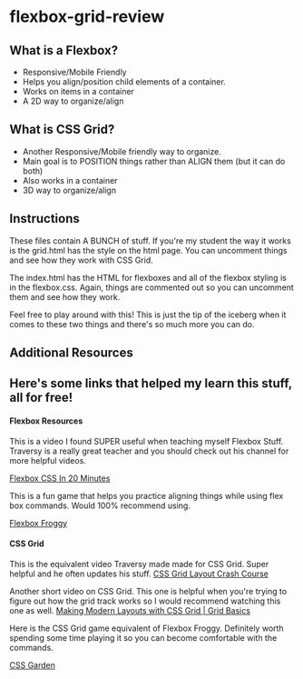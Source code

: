 # flexbox-grid-review

## What is a Flexbox?

- Responsive/Mobile Friendly
- Helps you align/position child elements of a container.
- Works on items in a container
- A 2D way to organize/align

## What is CSS Grid?

- Another Responsive/Mobile friendly way to organize.
- Main goal is to POSITION things rather than ALIGN them (but it can do both)
- Also works in a container
- 3D way to organize/align

## Instructions

These files contain A BUNCH of stuff. If you're my student the way it works is the grid.html has the style on the html page. You can uncomment things and see how they work with CSS Grid.

The index.html has the HTML for flexboxes and all of the flexbox styling is in the flexbox.css. Again, things are commented out so you can uncomment them and see how they work.

Feel free to play around with this! This is just the tip of the iceberg when it comes to these two things and there's so much more you can do.

## Additional Resources

## Here's some links that helped my learn this stuff, all for free!

#### Flexbox Resources

This is a video I found SUPER useful when teaching myself Flexbox Stuff. Traversy is a really great teacher and you should check out his channel for more helpful videos.

[Flexbox CSS In 20 Minutes](https://www.youtube.com/watch?v=JJSoEo8JSnc&t=102s)

This is a fun game that helps you practice aligning things while using flex box commands. Would 100% recommend using.

[Flexbox Froggy](https://flexboxfroggy.com/)

#### CSS Grid

This is the equivalent video Traversy made made for CSS Grid. Super helpful and he often updates his stuff.
[CSS Grid Layout Crash Course](https://www.youtube.com/watch?v=jV8B24rSN5o)

Another short video on CSS Grid. This one is helpful when you're trying to figure out how the grid track works so I would recommend watching this one as well.
[Making Modern Layouts with CSS Grid | Grid Basics](https://www.youtube.com/watch?v=br-0i3U1VCA&t=728s)

Here is the CSS Grid game equivalent of Flexbox Froggy. Definitely worth spending some time playing it so you can become comfortable with the commands.

[CSS Garden](https://cssgridgarden.com/)
